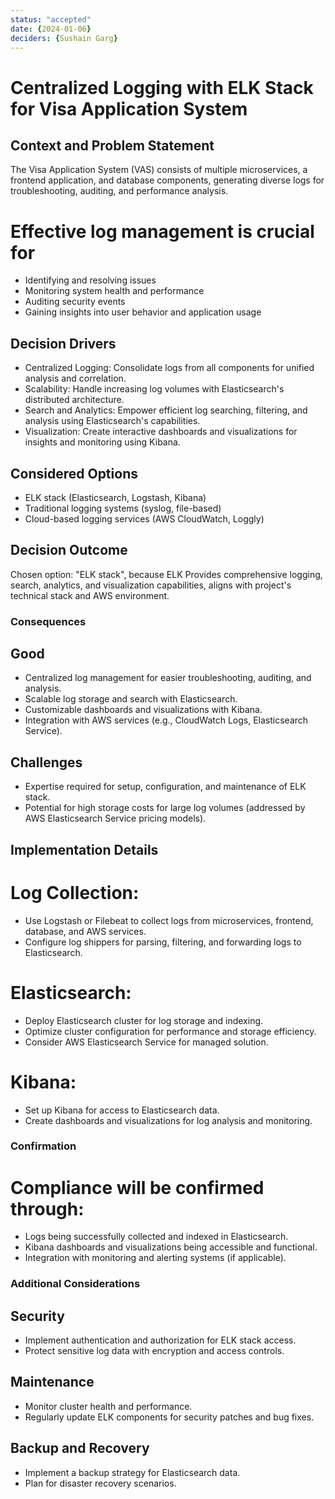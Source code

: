 ```yaml
---
status: "accepted"
date: {2024-01-06}
deciders: {Sushain Garg}
---
```

# Centralized Logging with ELK Stack for Visa Application System

## Context and Problem Statement

The Visa Application System (VAS) consists of multiple microservices, a frontend application, and database components, generating diverse logs for troubleshooting, auditing, and performance analysis.

# Effective log management is crucial for

* Identifying and resolving issues
* Monitoring system health and performance
* Auditing security events
* Gaining insights into user behavior and application usage


## Decision Drivers

* Centralized Logging: Consolidate logs from all components for unified analysis and correlation.
* Scalability: Handle increasing log volumes with Elasticsearch's distributed architecture.
* Search and Analytics: Empower efficient log searching, filtering, and analysis using Elasticsearch's capabilities.
* Visualization: Create interactive dashboards and visualizations for insights and monitoring using Kibana.

## Considered Options

* ELK stack (Elasticsearch, Logstash, Kibana)
* Traditional logging systems (syslog, file-based)
* Cloud-based logging services (AWS CloudWatch, Loggly)

## Decision Outcome

Chosen option: "ELK stack", because
ELK Provides comprehensive logging, search, analytics, and visualization capabilities, aligns with project's technical stack and AWS environment.


### Consequences

## Good 

* Centralized log management for easier troubleshooting, auditing, and analysis.
* Scalable log storage and search with Elasticsearch.
* Customizable dashboards and visualizations with Kibana.
* Integration with AWS services (e.g., CloudWatch Logs, Elasticsearch Service).

## Challenges

* Expertise required for setup, configuration, and maintenance of ELK stack.
* Potential for high storage costs for large log volumes (addressed by AWS Elasticsearch Service pricing models).

## Implementation Details

# Log Collection:

* Use Logstash or Filebeat to collect logs from microservices, frontend, database, and AWS services.
* Configure log shippers for parsing, filtering, and forwarding logs to Elasticsearch.

# Elasticsearch:

* Deploy Elasticsearch cluster for log storage and indexing.
* Optimize cluster configuration for performance and storage efficiency.
* Consider AWS Elasticsearch Service for managed solution.

# Kibana:

* Set up Kibana for access to Elasticsearch data.
* Create dashboards and visualizations for log analysis and monitoring.

### Confirmation

# Compliance will be confirmed through:

* Logs being successfully collected and indexed in Elasticsearch.
* Kibana dashboards and visualizations being accessible and functional.
* Integration with monitoring and alerting systems (if applicable).

### Additional Considerations

## Security

* Implement authentication and authorization for ELK stack access.
* Protect sensitive log data with encryption and access controls.

## Maintenance

* Monitor cluster health and performance.
* Regularly update ELK components for security patches and bug fixes.

## Backup and Recovery

* Implement a backup strategy for Elasticsearch data.
* Plan for disaster recovery scenarios.